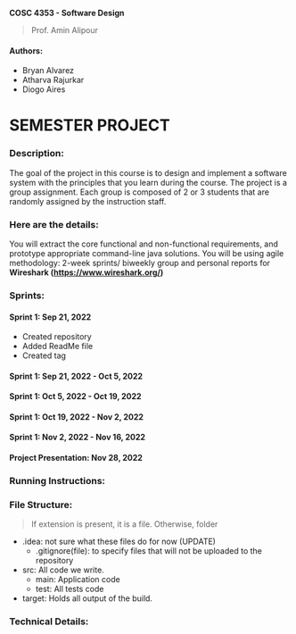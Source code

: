 __COSC 4353 - Software Design__
> Prof. Amin Alipour 

#### Authors:
- Bryan Alvarez
- Atharva Rajurkar
- Diogo Aires

# SEMESTER PROJECT

### Description:
The goal of the project in this course is to design and implement a software system with the principles that you learn during the course. The project is a group assignment. Each group is composed of 2 or 3 students that are randomly assigned by the instruction staff.

### Here are the details:
You will extract the core functional and non-functional requirements, and prototype appropriate command-line java solutions. You will be using agile methodology: 2-week sprints/ biweekly group and personal reports for __Wireshark (https://www.wireshark.org/)__

### Sprints:
#### Sprint 1: Sep 21, 2022
- Created repository
- Added ReadMe file
- Created tag
#### Sprint 1: Sep 21, 2022 - Oct 5, 2022
#### Sprint 1: Oct 5, 2022 - Oct 19, 2022
#### Sprint 1: Oct 19, 2022 - Nov 2, 2022
#### Sprint 1: Nov 2, 2022 - Nov 16, 2022
#### Project Presentation: Nov 28, 2022

### Running Instructions:

### File Structure:
> If extension is present, it is a file. Otherwise, folder

- .idea: not sure what these files do for now (UPDATE)
  - .gitignore(file): to specify files that will not be uploaded to the repository
- src: All code we write.
  - main: Application code
  - test: All tests code
- target: Holds all output of the build.

### Technical Details:

